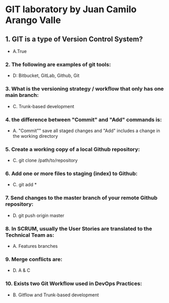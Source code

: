 # GIT laboratory by Juan Camilo Arango Valle

## 1. GIT is a type of Version Control System?
- A.True

### 2. The following are examples of git tools:
- D: Bitbucket, GitLab, Github, Git <br>

### 3. What is the versioning strategy / workflow that only has one main branch:
- C. Trunk-based development 

### 4. the difference between "Commit" and "Add" commands is:
- A. "Commit"" save all staged changes and "Add" includes a change in the working directory

### 5. Create a working copy of a local Github repository:
- C. git clone /path/to/repository 

### 6. Add one or more files to staging (index) to Github:
- C. git add * 

### 7. Send changes to the master branch of your remote  Github repository:

- D. git push origin master

### 8. In SCRUM, usually the User Stories are translated to the Technical Team as:
- A. Features branches

### 9. Merge conflicts are:
- D. A & C

### 10. Exists two Git Workflow used in DevOps Practices:
- B. Gitflow and Trunk-based development 